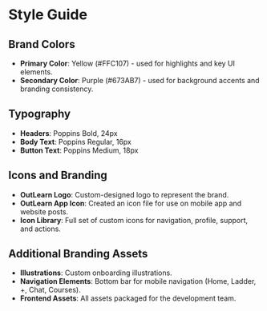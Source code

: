 # Style Guide

## Brand Colors
- **Primary Color**: Yellow (#FFC107) - used for highlights and key UI elements.
- **Secondary Color**: Purple (#673AB7) - used for background accents and branding consistency.

## Typography
- **Headers**: Poppins Bold, 24px
- **Body Text**: Poppins Regular, 16px
- **Button Text**: Poppins Medium, 18px

## Icons and Branding
- **OutLearn Logo**: Custom-designed logo to represent the brand.
- **OutLearn App Icon**: Created an icon file for use on mobile app and website posts.
- **Icon Library**: Full set of custom icons for navigation, profile, support, and actions.

## Additional Branding Assets
- **Illustrations**: Custom onboarding illustrations.
- **Navigation Elements**: Bottom bar for mobile navigation (Home, Ladder, +, Chat, Courses).
- **Frontend Assets**: All assets packaged for the development team.
